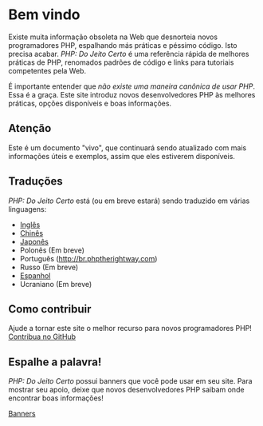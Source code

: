 # Bem vindo

Existe muita informação obsoleta na Web que desnorteia novos programadores PHP, espalhando más práticas e péssimo código. Isto precisa acabar. _PHP: Do Jeito Certo_ é uma referência rápida de melhores práticas de PHP, renomados padrões de código e links para tutoriais competentes pela Web.

É importante entender que _não existe uma maneira canônica de usar PHP_. Essa é a graça. Este site introduz novos desenvolvedores PHP às melhores práticas, opções disponíveis e boas informações.

## Atenção

Este é um documento "vivo", que continuará sendo atualizado com mais informações úteis e exemplos, assim que eles estiverem disponíveis.

## Traduções

_PHP: Do Jeito Certo_ está (ou em breve estará) sendo traduzido em várias linguagens:

* [Inglês](http://www.phptherightway.com)
* [Chinês](http://wulijun.github.com/php-the-right-way)
* [Japonês](http://ja.phptherightway.com)
* Polonês (Em breve)
* Português (http://br.phptherightway.com)
* Russo (Em breve)
* [Espanhol](http://es.phptherightway.com)
* Ucraniano (Em breve)

## Como contribuir

Ajude a tornar este site o melhor recurso para novos programadores PHP! [Contribua no GitHub][1]

## Espalhe a palavra!

_PHP: Do Jeito Certo_ possui banners que você pode usar em seu site. Para mostrar seu apoio, deixe que novos desenvolvedores PHP saibam onde encontrar boas informações!

[Banners][2]

[1]: https://github.com/codeguy/php-the-right-way/tree/gh-pages
[2]: /banners.html